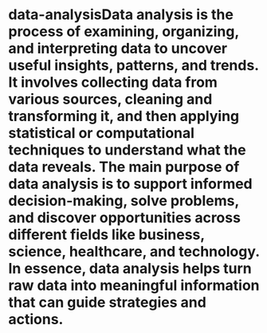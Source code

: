 # data-analysisData analysis is the process of examining, organizing, and interpreting data to uncover useful insights, patterns, and trends. It involves collecting data from various sources, cleaning and transforming it, and then applying statistical or computational techniques to understand what the data reveals. The main purpose of data analysis is to support informed decision-making, solve problems, and discover opportunities across different fields like business, science, healthcare, and technology. In essence, data analysis helps turn raw data into meaningful information that can guide strategies and actions.
